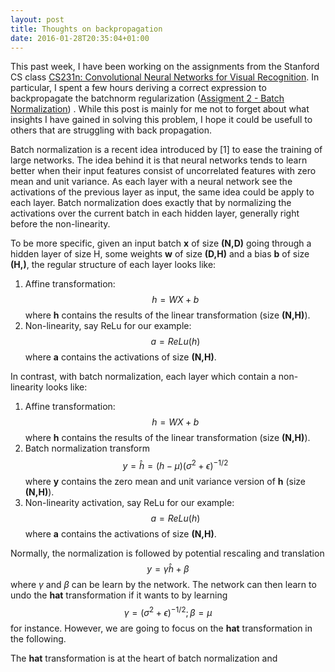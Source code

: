 ```yaml
---
layout: post
title: Thoughts on backpropagation
date: 2016-01-28T20:35:04+01:00
---
```


This past week, I have been working on the assignments from the Stanford  CS  class [CS231n: Convolutional Neural Networks for Visual Recognition](http://cs231n.github.io/). In particular, I spent a few hours deriving a correct expression to backpropagate the batchnorm regularization ([Assigment 2 - Batch Normalization](http://cs231n.github.io/assignments2016/assignment2/)) . While this post is mainly for me not to forget about what insights I have gained in solving this problem, I hope it could be usefull to others that are struggling with back propagation.

Batch normalization is a recent idea introduced by [1] to ease the training of large networks. The idea behind it is that neural networks tends to learn better when their input features consist of uncorrelated features with zero mean and unit variance. As each layer with a neural network see the activations of the previous layer as input, the same idea could be apply to each layer. Batch normalization does exactly that by normalizing the activations over the current batch in each hidden layer, generally right before the non-linearity. 

To be more specific, given an input batch **x** of size **(N,D)** going through a hidden layer of size H, some weights **w** of size **(D,H)** and a bias **b** of size **(H,)**, the regular structure of each layer looks like:

1. Affine transformation: $$h = WX+b$$ where **h** contains the results of the linear transformation (size **(N,H)**).
2. Non-linearity, say ReLu for our example: $$a = ReLu(h)$$ where **a** contains the activations of size **(N,H)**.

In contrast, with batch normalization, each layer which contain a non-linearity looks like:

1. Affine transformation: $$h = WX+b$$ where **h** contains the results of the linear transformation (size **(N,H)**).
2. Batch normalization transform
 $$y = \hat{h}= (h-\mu)(\sigma^2+\epsilon)^{-1/2}$$ where **y** contains the  zero mean and unit variance version of **h** (size **(N,H)**).
4. Non-linearity activation, say ReLu for our example: $$a = ReLu(h)$$ where **a** contains the activations of size **(N,H)**.

Normally, the normalization is followed by potential rescaling and translation $$y= \gamma \hat{h} +\beta$$ where $\gamma$ and $\beta$ can be learn by the network. The network can then learn to undo the **hat** transformation if it wants to by learning
$$ \gamma  = (\sigma^2+\epsilon)^{-1/2}; \beta = \mu$$ for instance. However, we are going to focus on the **hat** transformation in the following.

The **hat** transformation is at the heart of batch normalization and



